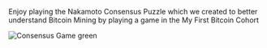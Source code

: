 Enjoy playing the Nakamoto Consensus Puzzle which we created to better understand Bitcoin Mining by playing a game in the My First Bitcoin Cohort

![Consensus Game green](https://github.com/user-attachments/assets/9f1b8cd9-a02a-47ed-9a4f-6551101f705a)
